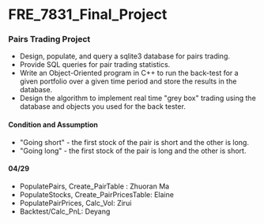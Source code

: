 # FRE_7831_Final_Project

### Pairs Trading Project
- Design, populate, and query a sqlite3 database for pairs trading.
- Provide SQL queries for pair trading statistics.
- Write an Object-Oriented program in C++ to run the back-test for a given portfolio over a given time period and store the results in the database.
- Design the algorithm to implement real time "grey box" trading using the database and objects you used for the back tester.

#### Condition and Assumption
- "Going short" - the first stock of the pair is short and the other is long.
- "Going long" - the first stock of the pair is long and the other is short.


#### 04/29
- PopulatePairs, Create_PairTable : Zhuoran Ma
- PopulateStocks, Create_PairPricesTable: Elaine
- PopulatePairPrices, Calc_Vol: Zirui
- Backtest/Calc_PnL: Deyang
